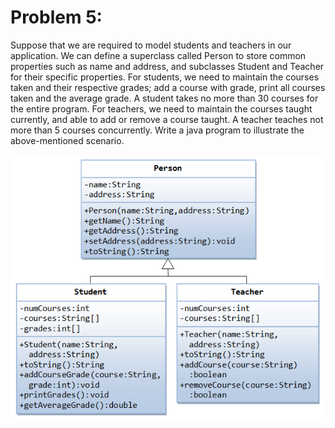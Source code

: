 # Problem 5:
Suppose that we are required to model students and teachers in our application. We can define a superclass called Person to store common properties such as name and address, and subclasses Student and Teacher for their specific properties. For students, we need to maintain the courses taken and their respective grades; add a course with grade, print all courses taken and the average grade. A student takes no more than 30 courses for the entire program. For teachers, we need to maintain the courses taught currently, and able to add or remove a course taught. A teacher teaches not more than 5 courses concurrently. Write a java program to illustrate the above-mentioned scenario.

![Alt text](q6.png)